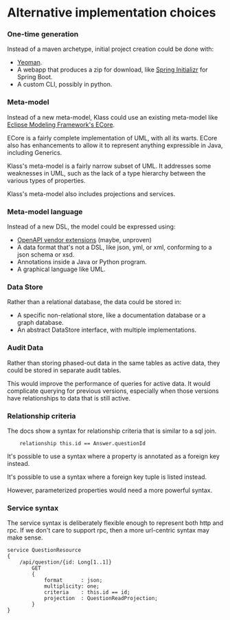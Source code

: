 # Alternative implementation choices

### One-time generation

Instead of a maven archetype, initial project creation could be done with:

* [Yeoman](http://yeoman.io/).
* A webapp that produces a zip for download, like [Spring Initializr](https://start.spring.io/) for Spring Boot.
* A custom CLI, possibly in python.

### Meta-model

Instead of a new meta-model, Klass could use an existing meta-model like [Eclipse Modeling Framework's ECore](https://www.eclipse.org/modeling/emf/).

ECore is a fairly complete implementation of UML, with all its warts. ECore also has enhancements to allow it to represent anything expressible in Java, including Generics.

Klass's meta-model is a fairly narrow subset of UML. It addresses some weaknesses in UML, such as the lack of a type hierarchy between the various types of properties.

Klass's meta-model also includes projections and services.

### Meta-model language

Instead of a new DSL, the model could be expressed using:

* [OpenAPI vendor extensions](https://swagger.io/docs/specification/openapi-extensions/) (maybe, unproven)
* A data format that's not a DSL, like json, yml, or xml, conforming to a json schema or xsd.
* Annotations inside a Java or Python program.
* A graphical language like UML.

### Data Store

Rather than a relational database, the data could be stored in:

* A specific non-relational store, like a documentation database or a graph database.
* An abstract DataStore interface, with multiple implementations.

### Audit Data

Rather than storing phased-out data in the same tables as active data, they could be stored in separate audit tables.

This would improve the performance of queries for active data. It would complicate querying for previous versions, especially when those versions have relationships to data that is still active.

### Relationship criteria

The docs show a syntax for relationship criteria that is similar to a sql join.

```klass
    relationship this.id == Answer.questionId
```

It's possible to use a syntax where a property is annotated as a foreign key instead.

It's possible to use a syntax where a foreign key tuple is listed instead.

However, parameterized properties would need a more powerful syntax.

### Service syntax

The service syntax is deliberately flexible enough to represent both http and rpc. If we don't care to support rpc, then a more url-centric syntax may make sense.

```klass
service QuestionResource
{
    /api/question/{id: Long[1..1]}
        GET
        {
            format      : json;
            multiplicity: one;
            criteria    : this.id == id;
            projection  : QuestionReadProjection;
        }
}
```
